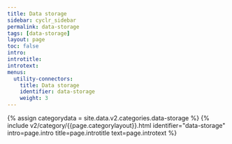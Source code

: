 ```yaml
---
title: Data storage
sidebar: cyclr_sidebar
permalink: data-storage
tags: [data-storage]
layout: page
toc: false
intro: 
introtitle: 
introtext: 
menus:
  utility-connectors:
    title: Data storage
    identifier: data-storage
    weight: 3
---
```

{% assign categorydata = site.data.v2.categories.data-storage %}
{% include v2/category/{{page.categorylayout}}.html identifier="data-storage" intro=page.intro title=page.introtitle text=page.introtext %}
